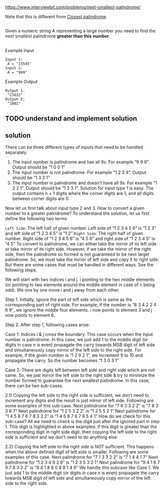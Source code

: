 https://www.interviewbit.com/problems/next-smallest-palindrome/

Note that this is different from [Closest palindrome](ClosestPalindrome.md)

##

Given a numeric string A representing a large number you need to find the next smallest palindrome **greater than this number.**

##
Example Input
```
Input 1:
 A = "23545"
Input 2:
 A = "999"
```

Example Output
```
Output 1:
 "23632"
Output 2:
 "1001"
```

## TODO understand and implement solution


## solution

There can be three different types of inputs that need to be handled separately.

1. The input number is palindrome and has all 9s. For example “9 9 9”. Output should be “1 0 0 1”
2. The input number is not palindrome. For example “1 2 3 4”. Output should be “1 3 3 1”
3. The input number is palindrome and doesn’t have all 9s. For example “1 2 2 1”. Output should be “1 3 3 1”.
Solution for input type 1 is easy. The output contains n + 1 digits where the corner digits are 1, and all digits between corner digits are 0.

Now let us first talk about input type 2 and 3. How to convert a given number to a greater palindrome?
To understand the solution, let us first define the following two terms:

`Left Side`: The left half of given number. Left side of “1 2 3 4 5 6” is “1 2 3” and left side of “1 2 3 4 5” is “1 2”
`Right Side`: The right half of given number. Right side of “1 2 3 4 5 6” is “4 5 6” and right side of “1 2 3 4 5” is “4 5”
To convert to palindrome, we can either take the mirror of its left side or take mirror of its right side. However, if we take the mirror of the right side, then the palindrome so formed is not guaranteed to be next larger palindrome. So, we must take the mirror of left side and copy it to right side. But there are some cases that must be handled in different ways. See the following steps.

We will start with two indices i and j. i pointing to the two middle elements (or pointing to two elements around the middle element in case of n being odd). We one by one move i and j away from each other.

Step 1. Initially, ignore the part of left side which is same as the corresponding part of right side. For example, if the number is “8 3 4 2 2 4 6 9″, we ignore the middle four elements. i now points to element 3 and j now points to element 6.

Step 2. After step 1, following cases arise:

Case 1: Indices i & j cross the boundary.
This case occurs when the input number is palindrome. In this case, we just add 1 to the middle digit (or digits in case n is even) propagate the carry towards MSB digit of left side and simultaneously copy mirror of the left side to the right side.
For example, if the given number is “1 2 9 2 1”, we increment 9 to 10 and propagate the carry. So the number becomes “1 3 0 3 1”

Case 2: There are digits left between left side and right side which are not same. So, we just mirror the left side to the right side & try to minimize the number formed to guarantee the next smallest palindrome.
In this case, there can be two sub-cases.

2.1) Copying the left side to the right side is sufficient, we don’t need to increment any digits and the result is just mirror of left side. Following are some examples of this sub-case.
Next palindrome for “7 8 3 3 2 2″ is “7 8 3 3 8 7”
Next palindrome for “1 2 5 3 2 2″ is “1 2 5 5 2 1”
Next palindrome for “1 4 5 8 7 6 7 8 3 2 2″ is “1 4 5 8 7 6 7 8 5 4 1”
How do we check for this sub-case? All we need to check is the digit just after the ignored part in step 1. This digit is highlighted in above examples. If this digit is greater than the corresponding digit in right side digit, then copying the left side to the right side is sufficient and we don’t need to do anything else.

2.2) Copying the left side to the right side is NOT sufficient. This happens when the above defined digit of left side is smaller. Following are some examples of this case.
Next palindrome for “7 1 3 3 2 2″ is “7 1 4 4 1 7”
Next palindrome for “1 2 3 4 6 2 8″ is “1 2 3 5 3 2 1”
Next palindrome for “9 4 1 8 7 9 7 8 3 2 2″ is “9 4 1 8 8 0 8 8 1 4 9”
We handle this subcase like Case 1. We just add 1 to the middle digit (or digits in case n is even) propagate the carry towards MSB digit of left side and simultaneously copy mirror of the left side to the right side.

